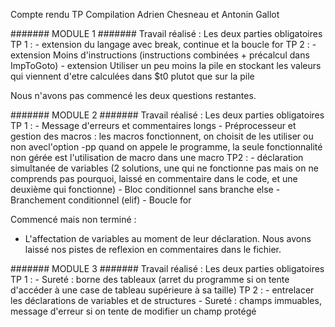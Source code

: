 Compte rendu TP Compilation Adrien Chesneau et Antonin Gallot

#######                             MODULE 1                       #######
Travail réalisé :
Les deux parties obligatoires
TP 1 : - extension du langage avec break, continue et la boucle for
TP 2 : - extension Moins d'instructions (instructions combinées + précalcul dans ImpToGoto)
       - extension Utiliser un peu moins la pile en stockant les valeurs qui viennent d'etre calculées dans $t0 plutot que sur la pile

Nous n'avons pas commencé les deux questions restantes.

#######                             MODULE 2                       #######
Travail réalisé :
Les deux parties obligatoires
TP 1 : - Message d'erreurs et commentaires longs
       - Préprocesseur et gestion des macros : les macros fonctionnent, on choisit de les utiliser ou non avecl'option
         -pp quand on appele le programme, la seule fonctionnalité non gérée est l'utilisation de macro dans une macro
TP2 : - déclaration simultanée de variables (2 solutions, une qui ne fonctionne pas mais on ne comprends pas          pourquoi, laissé en commentaire dans le code, et une deuxième qui fonctionne)
      - Bloc conditionnel sans branche else
      - Branchement conditionnel (elif)
      - Boucle for

Commencé mais non terminé :
- L'affectation de variables au moment de leur déclaration. Nous avons laissé nos pistes de reflexion en commentaires dans le fichier.

#######                             MODULE 3                       #######
Travail réalisé :
Les deux parties obligatoires
TP 1 : - Sureté : borne des tableaux (arret du programme si on tente d'accéder à une case de tableau supérieure à sa taille)
TP 2 : - entrelacer les déclarations de variables et de structures
       - Sureté : champs immuables, message d'erreur si on tente de modifier un champ protégé
